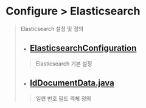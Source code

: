 # Configure > Elasticsearch
> Elasticsearch 설정 및 정의
> - ## [ElasticsearchConfiguration](./src/main/java/run/freshr/common/configurations/ElasticsearchConfiguration.java)
>> Elasticsearch 기본 설정
> - ## [IdDocumentData.java](./src/main/java/run/freshr/common/data/IdDocumentData.java)
>> 일련 번호 필드 객체 정의
